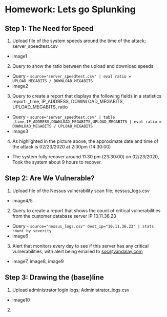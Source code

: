 # Homework: Lets go Splunking
## Step 1: The Need for Speed
1. Upload file of the system speeds around the time of the attack; server_speedtest.csv
- image1
2. Query to show the ratio between the upload and download speeds
- Query - `source="server_speedtest.csv" | eval ratio = UPLOAD_MEGABITS / DOWNLOAD_MEGABITS`
- image2
3. Query to create a report that displays the following fields in a statistics report: _time, IP_ADDRESS, DOWNLOAD_MEGABITS, UPLOAD_MEGABITS, ratio
- Query - `source="server_speedtest.csv" | table _time,IP_ADDRESS,DOWNLOAD_MEGABITS,UPLOAD_MEGABITS | eval ratio = DOWNLOAD_MEGABITS / UPLOAD_MEGABITS`
- image3
4. As highlighted in the picture above, the approximate date and time of the attack is 02/23/2020 at 2:30pm (14:30:00)
- The system fully recover around 11:30 pm (23:30:00) on 02/23/2020, Took the system about 9 hours to recover.

## Step 2: Are We Vulnerable?
1. Upload file of the Nessus vulnerability scan file; nessus_logs.csv
- image4/5
2. Query to create a report that shows the count of critical vulnerabilities from the customer database server IP 10.11.36.23
- Query - `source="nessus_logs.csv" dest_ip="10.11.36.23" | stats count by severity`
- image6
3. Alert that monitors every day to see if this server has any critical vulnerabilities, with alert being emailed to soc@vandalay.com
- image7, image8, image9

## Step 3: Drawing the (base)line
1. Upload administrator login logs; Administrator_logs.csv
- image10
2. 
